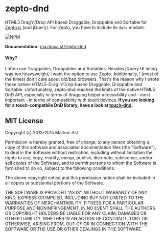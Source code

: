 # zepto-dnd

HTML5 Drag'n'Drop API based Draggable, Droppable and Sortable for [Zepto.js](https://github.com/madrobby/zepto) (and jQuery). For Zepto, you have to include its `data` module.

[![NPM][npm]](https://npmjs.org/package/zepto-dnd)

**Documentation:** [ma.rkusa.st/zepto-dnd](http://ma.rkusa.st/zepto-dnd)

#### Why?
I often use Draggables, Droppables and Sortables. Besides jQuery UI being way too heavyweight, I want the option to use Zepto. Additionally, I (most of the times) don't care about old/bad browsers. That's the reason why I wrote these native-HTML5-Drag'n'Drop-based Draggable, Droppable and Sortable. Unfortunately, zepto-dnd reached the limits of the native HTML5 DnD API, especially in terms of dragging helper accessibility and - most important - in terms of compatiblity with touch devices. **If you are looking for a touch-compatbile DnD library, have a look at [touch-dnd](https://github.com/rkusa/touch-dnd).**

## MIT License
Copyright (c) 2013-2015 Markus Ast

Permission is hereby granted, free of charge, to any person obtaining a copy of this software and associated documentation files (the "Software"), to deal in the Software without restriction, including without limitation the rights to use, copy, modify, merge, publish, distribute, sublicense, and/or sell copies of the Software, and to permit persons to whom the Software is furnished to do so, subject to the following conditions:

The above copyright notice and this permission notice shall be included in all copies or substantial portions of the Software.

THE SOFTWARE IS PROVIDED "AS IS", WITHOUT WARRANTY OF ANY KIND, EXPRESS OR IMPLIED, INCLUDING BUT NOT LIMITED TO THE WARRANTIES OF MERCHANTABILITY, FITNESS FOR A PARTICULAR PURPOSE AND NONINFRINGEMENT. IN NO EVENT SHALL THE AUTHORS OR COPYRIGHT HOLDERS BE LIABLE FOR ANY CLAIM, DAMAGES OR OTHER LIABILITY, WHETHER IN AN ACTION OF CONTRACT, TORT OR OTHERWISE, ARISING FROM, OUT OF OR IN CONNECTION WITH THE SOFTWARE OR THE USE OR OTHER DEALINGS IN THE SOFTWARE.

[npm]: http://img.shields.io/npm/v/zepto-dnd.svg?style=flat